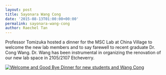 ```yaml
---
layout: post
title: Sayonara Wang Cong
date: '2015-08-13T01:00:00+00:00'
permalink: sayonara-wang-cong
author: Raechel Tan
---
```


Professor Tomizuka hosted a dinner for the MSC Lab at China Village to welcome the new lab members and to say farewell to recent graduate Dr. Cong Wang. Dr. Wang has been instrumental in organizing the renovation of our new lab space in 2105/2107 Etcheverry.

<a href="{{ site.baseurl }}/assets/images/posts/2015WelcomeDinner.jpg" data-lightbox="2015WelcomeDinner" data-title="Welcome and Good Bye Dinner for new students and Wang Cong">
  <img src="{{ site.baseurl }}/assets/images/posts/2015WelcomeDinner.jpg" title="Welcome and Good Bye Dinner for new students and Wang Cong">
</a>